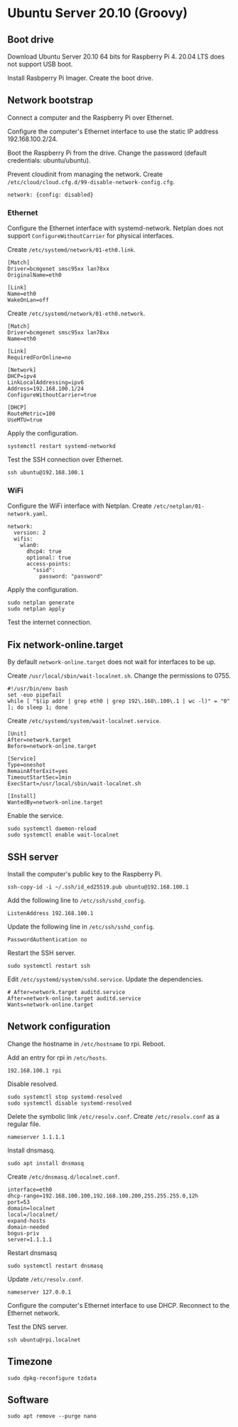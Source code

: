 # Ubuntu Server 20.10 (Groovy)

## Boot drive

Download Ubuntu Server 20.10 64 bits for Raspberry Pi 4. 20.04 LTS does not support USB boot.

Install Rasbperry Pi Imager. Create the boot drive.

## Network bootstrap

Connect a computer and the Raspberry Pi over Ethernet.

Configure the computer's Ethernet interface to use the static IP address 192.168.100.2/24.

Boot the Raspberry Pi from the drive. Change the password (default credentials: ubuntu/ubuntu).

Prevent cloudinit from managing the network. Create `/etc/cloud/cloud.cfg.d/99-disable-network-config.cfg`.

    network: {config: disabled}

### Ethernet

Configure the Ethernet interface with systemd-network. Netplan does not support `ConfigureWithoutCarrier` for physical interfaces.

Create `/etc/systemd/network/01-eth0.link`.

    [Match]
    Driver=bcmgenet smsc95xx lan78xx
    OriginalName=eth0

    [Link]
    Name=eth0
    WakeOnLan=off

Create `/etc/systemd/network/01-eth0.network`.

    [Match]
    Driver=bcmgenet smsc95xx lan78xx
    Name=eth0

    [Link]
    RequiredForOnline=no

    [Network]
    DHCP=ipv4
    LinkLocalAddressing=ipv6
    Address=192.168.100.1/24
    ConfigureWithoutCarrier=true

    [DHCP]
    RouteMetric=100
    UseMTU=true

Apply the configuration.

    systemctl restart systemd-networkd

Test the SSH connection over Ethernet.

    ssh ubuntu@192.168.100.1

### WiFi

Configure the WiFi interface with Netplan. Create `/etc/netplan/01-network.yaml`.

    network:
      version: 2
      wifis:
        wlan0:
          dhcp4: true
          optional: true
          access-points:
            "ssid":
              password: "password"

Apply the configuration.

    sudo netplan generate
    sudo netplan apply

Test the internet connection.

## Fix network-online.target

By default `network-online.target` does not wait for interfaces to be up.

Create `/usr/local/sbin/wait-localnet.sh`. Change the permissions to 0755.

    #!/usr/bin/env bash
    set -euo pipefail
    while [ "$(ip addr | grep eth0 | grep 192\.168\.100\.1 | wc -l)" = "0" ]; do sleep 1; done

Create `/etc/systemd/system/wait-localnet.service`.

    [Unit]
    After=network.target
    Before=network-online.target

    [Service]
    Type=oneshot
    RemainAfterExit=yes
    TimeoutStartSec=1min
    ExecStart=/usr/local/sbin/wait-localnet.sh

    [Install]
    WantedBy=network-online.target

Enable the service.

    sudo systemctl daemon-reload
    sudo systemctl enable wait-localnet

## SSH server

Install the computer's public key to the Raspberry Pi.

    ssh-copy-id -i ~/.ssh/id_ed25519.pub ubuntu@192.168.100.1

Add the following line to `/etc/ssh/sshd_config`.

    ListenAddress 192.168.100.1

Update the following line in `/etc/ssh/sshd_config`.

    PasswordAuthentication no

Restart the SSH server.

    sudo systemctl restart ssh

Edit `/etc/systemd/system/sshd.service`. Update the dependencies.

    # After=network.target auditd.service
    After=network-online.target auditd.service
    Wants=network-online.target

## Network configuration

Change the hostname in `/etc/hostname` to rpi. Reboot.

Add an entry for rpi in `/etc/hosts`.

    192.168.100.1 rpi

Disable resolved.

    sudo systemctl stop systemd-resolved
    sudo systemctl disable systemd-resolved

Delete the symbolic link `/etc/resolv.conf`. Create `/etc/resolv.conf` as a regular file.

    nameserver 1.1.1.1

Install dnsmasq.

    sudo apt install dnsmasq

Create `/etc/dnsmasq.d/localnet.conf`.

    interface=eth0
    dhcp-range=192.168.100.100,192.168.100.200,255.255.255.0,12h
    port=53
    domain=localnet
    local=/localnet/
    expand-hosts
    domain-needed
    bogus-priv
    server=1.1.1.1

Restart dnsmasq

    sudo systemctl restart dnsmasq

Update `/etc/resolv.conf`.

    nameserver 127.0.0.1

Configure the computer's Ethernet interface to use DHCP. Reconnect to the Ethernet network.

Test the DNS server.

    ssh ubuntu@rpi.localnet

## Timezone

    sudo dpkg-reconfigure tzdata

## Software

    sudo apt remove --purge nano
